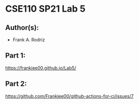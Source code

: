 # CSE110 SP21 Lab 5

## Author(s):
- Frank A. Rodriz

## Part 1:

https://frankiee00.github.io/Lab5/

## Part 2:

https://github.com/Frankiee00/github-actions-for-ci/issues/7
